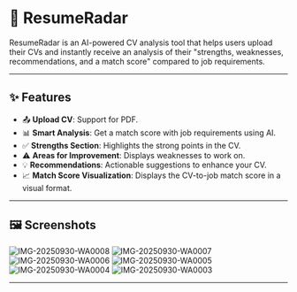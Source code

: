 # 📄 ResumeRadar

ResumeRadar is an AI-powered CV analysis tool that helps users upload their CVs and instantly receive an analysis of their "strengths, weaknesses, recommendations, and a match score" compared to job requirements.

---

## ✨ Features
- 📤 **Upload CV**: Support for PDF.  
- 📊 **Smart Analysis**: Get a match score with job requirements using AI.  
- ✅ **Strengths Section**: Highlights the strong points in the CV.  
- ⚠️ **Areas for Improvement**: Displays weaknesses to work on.  
- 💡 **Recommendations**: Actionable suggestions to enhance your CV.  
- 📈 **Match Score Visualization**: Displays the CV-to-job match score in a visual format.

---

## 🖼️ Screenshots
![IMG-20250930-WA0008](https://github.com/user-attachments/assets/b247bce6-ac57-41d0-8474-18b181242925)
![IMG-20250930-WA0007](https://github.com/user-attachments/assets/8407ae70-0a2f-459b-a648-b5ccac319fc1)
![IMG-20250930-WA0006](https://github.com/user-attachments/assets/c58da42b-b4a7-461b-98c6-a36a8592bc32)
![IMG-20250930-WA0005](https://github.com/user-attachments/assets/35fa255f-da4e-4ac6-9502-ca3b4a355c67)
![IMG-20250930-WA0004](https://github.com/user-attachments/assets/72d325d4-43be-44c2-9a45-1f5fd069d21c)
![IMG-20250930-WA0003](https://github.com/user-attachments/assets/8d30380e-b565-4e5a-94b0-dbd3d2562e00)

---
